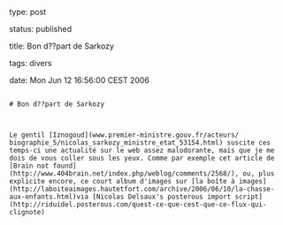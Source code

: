 type: post
status: published
title: Bon d??part de Sarkozy
tags: divers
date: Mon Jun 12 16:56:00 CEST 2006
~~~~~~
# Bon d??part de Sarkozy

Le gentil [Iznogoud](www.premier-ministre.gouv.fr/acteurs/ biographie_5/nicolas_sarkozy_ministre_etat_53154.html) suscite ces temps-ci une actualité sur le web assez malodorante, mais que je me dois de vous coller sous les yeux. Comme par exemple cet article de [Brain not found](http://www.404brain.net/index.php/weblog/comments/2568/), ou, plus explicite encore, ce court album d'images sur [la boîte à images](http://laboiteaimages.hautetfort.com/archive/2006/06/10/la-chasse-aux-enfants.html)via [Nicolas Delsaux's posterous import script](http://riduidel.posterous.com/quest-ce-que-cest-que-ce-flux-qui-clignote)